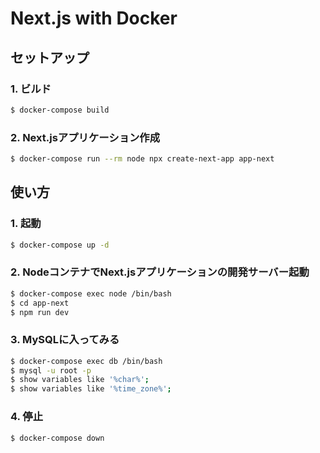 # Next.js with Docker

## セットアップ

### 1. ビルド

```sh
$ docker-compose build
```

### 2. Next.jsアプリケーション作成

```sh
$ docker-compose run --rm node npx create-next-app app-next
```

## 使い方

### 1. 起動

```sh
$ docker-compose up -d
```

### 2. NodeコンテナでNext.jsアプリケーションの開発サーバー起動

```sh
$ docker-compose exec node /bin/bash
$ cd app-next
$ npm run dev
```

### 3. MySQLに入ってみる

```sh
$ docker-compose exec db /bin/bash
$ mysql -u root -p
$ show variables like '%char%';
$ show variables like '%time_zone%';
```

### 4. 停止

```sh
$ docker-compose down
```
